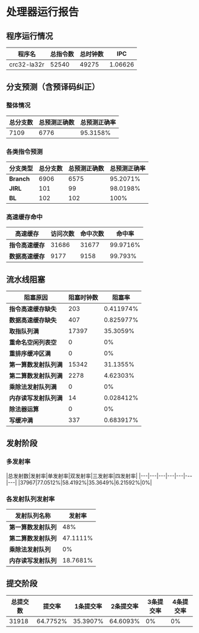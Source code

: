# 处理器运行报告
## 程序运行情况
|程序名|总指令数|总时钟数|IPC|
|---|---|---|---|
|crc32-la32r|52540|49275|1.06626|

## 分支预测（含预译码纠正）
### 整体情况
|总分支数|总预测正确数|总预测正确率|
|---|---|---|
|7109|6776|95.3158%|

### 各类指令预测
|分支类型|总分支数|总预测正确数|总预测正确率|
|---|---|---|---|
|**Branch**| 6906 | 6575 | 95.2071%|
|**JIRL**| 101 | 99 | 98.0198%|
|**BL**| 102 | 102 | 100%|

### 高速缓存命中
|高速缓存|访问次数|命中次数|命中率|
|---|---|---|---|
|**指令高速缓存**| 31686 | 31677 | 99.9716%|
|**数据高速缓存**| 9177 | 9158 | 99.793%|
## 流水线阻塞
|阻塞原因|阻塞时钟数|阻塞率|
|---|---|---|
|**指令高速缓存缺失**| 203 | 0.411974%|
|**数据高速缓存缺失**| 407 | 0.825977%|
|**取指队列满**| 17397 | 35.3059%|
|**重命名空闲列表空**|0 | 0%|
|**重排序缓冲区满**|0 | 0%|
|**第一算数发射队列满**|15342 | 31.1355%|
|**第二算数发射队列满**|2278 | 4.62303%|
|**乘除法发射队列满**|0 | 0%|
|**内存读写发射队列满**|14 | 0.028412%|
|**除法器运算**|0 | 0%|
|**写缓冲满**|337 | 0.683917%|

## 发射阶段
### 多发射率
|总发射数|发射率|单发射率|双发射率|三发射率|四发射率|
|---|---|---|---|---|---|---|
|37967|77.0512%|58.4192%|35.3649%|6.21592%|0%|

### 各发射队列发射率
|发射队列名称|发射率|
|---|---|
|**第一算数发射队列**|48%|
|**第二算数发射队列**|47.1111%|
|**乘除法发射队列**|0%|
|**内存读写发射队列**|18.7681%|

## 提交阶段
|总提交数|提交率|1条提交率|2条提交率|3条提交率|4条提交率|
|---|---|---|---|---|---|
|31918|64.7752%|35.3907%|64.6093%|0%|0%|
